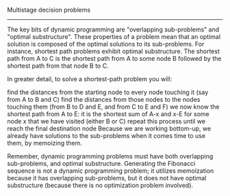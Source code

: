 Multistage decision problems
******

The key bits of dynamic programming are "overlapping sub-problems" and "optimal substructure". These properties of a problem mean that an optimal solution is composed of the optimal solutions to its sub-problems. For instance, shortest path problems exhibit optimal substructure. The shortest path from A to C is the shortest path from A to some node B followed by the shortest path from that node B to C.

In greater detail, to solve a shortest-path problem you will:

find the distances from the starting node to every node touching it (say from A to B and C)
find the distances from those nodes to the nodes touching them (from B to D and E, and from C to E and F)
we now know the shortest path from A to E: it is the shortest sum of A-x and x-E for some node x that we have visited (either B or C)
repeat this process until we reach the final destination node
Because we are working bottom-up, we already have solutions to the sub-problems when it comes time to use them, by memoizing them.

Remember, dynamic programming problems must have both overlapping sub-problems, and optimal substructure. Generating the Fibonacci sequence is not a dynamic programming problem; it utilizes memoization because it has overlapping sub-problems, but it does not have optimal substructure (because there is no optimization problem involved).
